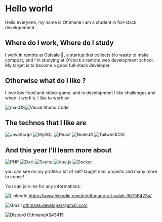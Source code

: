 
# Hello world 

Hello everyone, my name is Othmane I am a student in full-stack developement.


## Where do I work, Where do I study
I work in remote at Ouivalo 🌱, a startup that collects bio waste to make compost, 
and I'm studying at O'clock a remote web development school. My target is to become a good full-stack developer.

## Otherwise what do I like ? 
I love low-food and video-game, and in development I like challenges and when it work's.
I like to work on 

![macOS](https://img.shields.io/badge/mac%20os-000000?style=for-the-badge&logo=macos&logoColor=F0F0F0)![Visual Studio Code](https://img.shields.io/badge/Visual%20Studio%20Code-0078d7.svg?style=for-the-badge&logo=visual-studio-code&logoColor=white)


## The technos that I like are 
![JavaScript](https://img.shields.io/badge/javascript-%23323330.svg?style=for-the-badge&logo=javascript&logoColor=%23F7DF1E)
![MySQL](https://img.shields.io/badge/mysql-%2300f.svg?style=for-the-badge&logo=mysql&logoColor=white)
![React](https://img.shields.io/badge/react-%2320232a.svg?style=for-the-badge&logo=react&logoColor=%2361DAFB)
![NodeJS](https://img.shields.io/badge/node.js-6DA55F?style=for-the-badge&logo=node.js&logoColor=white)
![TailwindCSS](https://img.shields.io/badge/tailwindcss-%2338B2AC.svg?style=for-the-badge&logo=tailwind-css&logoColor=white)

## And this year I'll learn more about
![PHP](https://img.shields.io/badge/php-%23777BB4.svg?style=for-the-badge&logo=php&logoColor=white) 
![Dart](https://img.shields.io/badge/dart-%230175C2.svg?style=for-the-badge&logo=dart&logoColor=white)
![Svelte](https://img.shields.io/badge/svelte-%23f1413d.svg?style=for-the-badge&logo=svelte&logoColor=white)
![Vue.js](https://img.shields.io/badge/vuejs-%2335495e.svg?style=for-the-badge&logo=vuedotjs&logoColor=%234FC08D)
![Docker](https://img.shields.io/badge/docker-%230db7ed.svg?style=for-the-badge&logo=docker&logoColor=white)


you can see on my profile a lot of self-taught mini projects and many more to come !

You can join me for any informations :

![LinkedIn](https://img.shields.io/badge/linkedin-%230077B5.svg?style=for-the-badge&logo=linkedin&logoColor=white)   https://www.linkedin.com/in/othmane-ait-salah-36736423a/


![Gmail](https://img.shields.io/badge/Gmail-D14836?style=for-the-badge&logo=gmail&logoColor=white) othmane.developer@gmail.com


![Discord](https://img.shields.io/badge/Discord-%235865F2.svg?style=for-the-badge&logo=discord&logoColor=white) OthmaneAS#3415


